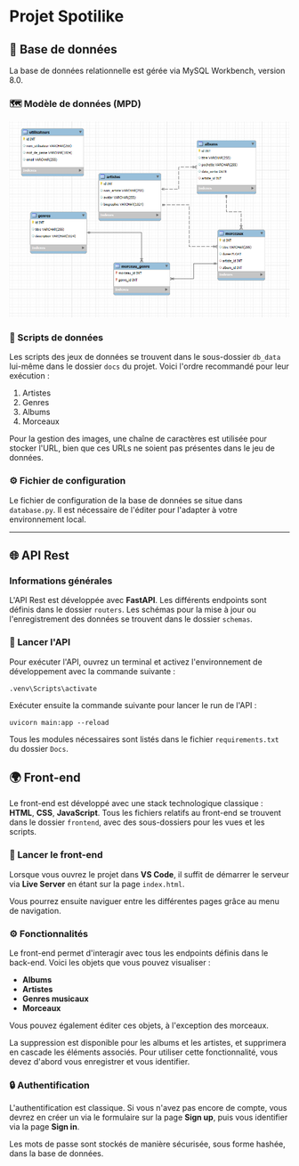 # Projet Spotilike

## 📂 Base de données

La base de données relationnelle est gérée via MySQL Workbench, version 8.0.

### 🗺️ Modèle de données (MPD)

![Modèle de données](mpd.png)

### 📝 Scripts de données

Les scripts des jeux de données se trouvent dans le sous-dossier `db_data` lui-même dans le dossier `docs` du projet. Voici l'ordre recommandé pour leur exécution : 
1. Artistes
2. Genres
3. Albums
4. Morceaux

Pour la gestion des images, une chaîne de caractères est utilisée pour stocker l'URL, bien que ces URLs ne soient pas présentes dans le jeu de données.

### ⚙️ Fichier de configuration

Le fichier de configuration de la base de données se situe dans `database.py`. Il est nécessaire de l'éditer pour l'adapter à votre environnement local.

---

## 🌐 API Rest

### Informations générales

L'API Rest est développée avec **FastAPI**. Les différents endpoints sont définis dans le dossier `routers`. Les schémas pour la mise à jour ou l'enregistrement des données se trouvent dans le dossier `schemas`.

### 🚀 Lancer l'API

Pour exécuter l'API, ouvrez un terminal et activez l'environnement de développement avec la commande suivante :

```
.venv\Scripts\activate
```

Exécuter ensuite la commande suivante pour lancer le run de l'API : 
```
uvicorn main:app --reload
```


Tous les modules nécessaires sont listés dans le fichier `requirements.txt` du dossier `Docs`.

## 🌍 Front-end

Le front-end est développé avec une stack technologique classique : **HTML**, **CSS**, **JavaScript**. Tous les fichiers relatifs au front-end se trouvent dans le dossier `frontend`, avec des sous-dossiers pour les vues et les scripts.

### 🚀 Lancer le front-end

Lorsque vous ouvrez le projet dans **VS Code**, il suffit de démarrer le serveur via **Live Server** en étant sur la page `index.html`.

Vous pourrez ensuite naviguer entre les différentes pages grâce au menu de navigation.

### ⚙️ Fonctionnalités

Le front-end permet d'interagir avec tous les endpoints définis dans le back-end. Voici les objets que vous pouvez visualiser :

- **Albums**
- **Artistes**
- **Genres musicaux**
- **Morceaux**

Vous pouvez également éditer ces objets, à l'exception des morceaux.

La suppression est disponible pour les albums et les artistes, et supprimera en cascade les éléments associés. Pour utiliser cette fonctionnalité, vous devez d'abord vous enregistrer et vous identifier.

### 🔒 Authentification

L'authentification est classique. Si vous n'avez pas encore de compte, vous devrez en créer un via le formulaire sur la page **Sign up**, puis vous identifier via la page **Sign in**.

Les mots de passe sont stockés de manière sécurisée, sous forme hashée, dans la base de données.
